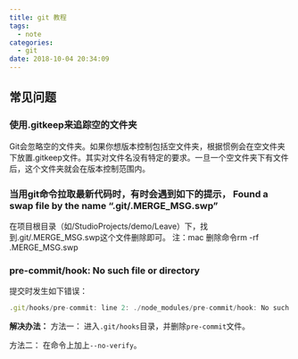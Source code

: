 ```yaml
---
title: git 教程
tags:
  - note
categories:
  - git
date: 2018-10-04 20:34:09
---
```


## 常见问题

### 使用.gitkeep来追踪空的文件夹

Git会忽略空的文件夹。如果你想版本控制包括空文件夹，根据惯例会在空文件夹下放置.gitkeep文件。其实对文件名没有特定的要求。一旦一个空文件夹下有文件后，这个文件夹就会在版本控制范围内。

### 当用git命令拉取最新代码时，有时会遇到如下的提示， Found a swap file by the name “.git/.MERGE_MSG.swp”

在项目根目录（如/StudioProjects/demo/Leave）下，找到.git/.MERGE_MSG.swp这个文件删除即可。 
注：mac 删除命令rm -rf .MERGE_MSG.swp

### pre-commit/hook: No such file or directory
提交时发生如下错误：
```js
.git/hooks/pre-commit: line 2: ./node_modules/pre-commit/hook: No such file or directory
```
**解决办法：**
方法一：
进入`.git/hooks`目录，并删除`pre-commit`文件。

方法二：
在命令上加上`--no-verify`。

